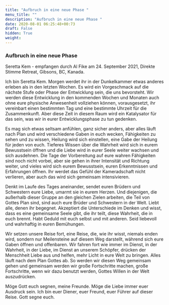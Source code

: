 ```yaml
---
title: "Aufbruch in eine neue Phase "
menu_title: ""
description: "Aufbruch in eine neue Phase "
date: 2020-08-01 06:25:48+00:73
draft: False
hidden: True
weight:
---
```

### Aufbruch in eine neue Phase

Seretta Kem - empfangen durch Al Fike am 24. September 2021, Direkte Stimme Retreat, Gibsons, BC, Kanada.

Ich bin Seretta Kem. Morgen werdet ihr in der Dunkelkammer etwas anderes erleben als in den letzten Wochen. Es wird ein Vorgeschmack auf die nächste Stufe oder Phase der Entwicklung sein, die uns bevorsteht. Wir werden diese Entwicklung in den kommenden Wochen und Monaten auch ohne eure physische Anwesenheit vollziehen können, vorausgesetzt, ihr vereinbart einen bestimmten Tag und eine bestimmte Uhrzeit für die Zusammenkunft. Aber diese Zeit in diesem Raum wird ein Katalysator für das sein, was wir in eurer Entwicklungsphase zu tun gedenken.

Es mag sich etwas seltsam anfühlen, ganz sicher anders, aber alles läuft nach Plan und wird verschiedene Gaben in euch wecken, Fähigkeiten zu sehen und zu wissen, Heilung wird sich einstellen, eine Gabe der Heilung für jeden von euch. Tieferes Wissen über die Wahrheit wird sich in eurem Bewusstsein öffnen und die Liebe wird in eurer Seele weiter wachsen und sich ausdehnen. Die Tage der Vorbereitung auf eure wahren Fähigkeiten sind noch nicht vorbei, aber sie gehen in ihrer Intensität und Richtung weiter, und vieles wird sich eurem Bewusstsein, euren Erkenntnissen und Erfahrungen öffnen. Ihr werdet das Gefühl der Kameradschaft nicht verlieren, aber auch das wird sich gemeinsam intensivieren.

Denkt im Laufe des Tages aneinander, sendet euren Brüdern und Schwestern eure Liebe, umarmt sie in eurem Herzen. Und diejenigen, die außerhalb dieser Gruppe an den gleichen Zielen arbeiten, die Teil von Gottes Plan sind, sind auch eure Brüder und Schwestern in der Welt. Liebt alle, denen ihr begegnet. Akzeptiert die Unterschiede im Denken und wisst, dass es eine gemeinsame Seele gibt, die ihr teilt, diese Wahrheit, die in euch brennt. Habt Geduld mit euch selbst und mit anderen. Seid liebevoll und wahrhaftig in euren Bemühungen.

Wir setzen unsere Reise fort, eine Reise, die, wie ihr wisst, niemals enden wird, sondern nur Meilensteine auf diesem Weg darstellt, während sich eure Gaben öffnen und offenbaren. Wir fahren fort wie immer im Dienst, in der Wahrheit, in der Liebe, im Dienst an unserem Schöpfer, drücken der Menschheit Liebe aus und helfen, mehr Licht in eure Welt zu bringen. Alles läuft nach dem Plan Gottes ab. So werden wir diesen Weg gemeinsam gehen und gemeinsam werden wir große Fortschritte machen, große Fortschritte, wenn wir dazu benutzt werden, Gottes Willen in der Welt auszudrücken.

Möge Gott euch segnen, meine Freunde. Möge die Liebe immer euer Ausdruck sein. Ich bin euer Diener, euer Freund, euer Führer auf dieser Reise. Gott segne euch.
